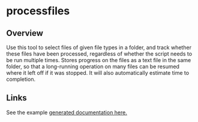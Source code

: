# processfiles

## Overview

Use this tool to select files of given file types in a folder, and track whether these files have been processed,
regardless of whether the script needs to be run multiple times. Stores progress on the files as a text file in the
same folder, so that a long-running operation on many files can be resumed where it left off if it was stopped.
It will also automatically estimate time to completion.

## Links

See the example
[generated documentation here.](https://nickderobertis.github.io/py-process-files/)
